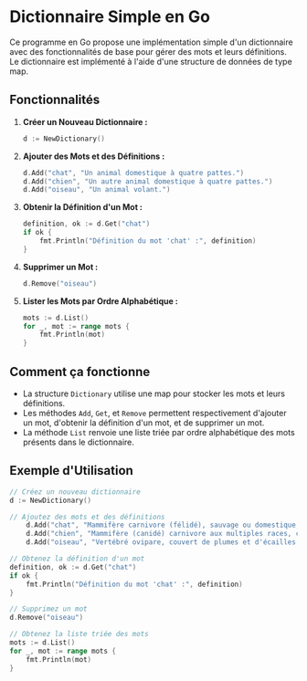 # Dictionnaire Simple en Go

Ce programme en Go propose une implémentation simple d'un dictionnaire avec des fonctionnalités de base pour gérer des mots et leurs définitions. Le dictionnaire est implémenté à l'aide d'une structure de données de type map.

## Fonctionnalités

1. **Créer un Nouveau Dictionnaire :**
    ```go
    d := NewDictionary()
    ```

2. **Ajouter des Mots et des Définitions :**
    ```go
    d.Add("chat", "Un animal domestique à quatre pattes.")
    d.Add("chien", "Un autre animal domestique à quatre pattes.")
    d.Add("oiseau", "Un animal volant.")
    ```

3. **Obtenir la Définition d'un Mot :**
    ```go
    definition, ok := d.Get("chat")
    if ok {
        fmt.Println("Définition du mot 'chat' :", definition)
    }
    ```

4. **Supprimer un Mot :**
    ```go
    d.Remove("oiseau")
    ```

5. **Lister les Mots par Ordre Alphabétique :**
    ```go
    mots := d.List()
    for _, mot := range mots {
        fmt.Println(mot)
    }
    ```

## Comment ça fonctionne

- La structure `Dictionary` utilise une map pour stocker les mots et leurs définitions.
- Les méthodes `Add`, `Get`, et `Remove` permettent respectivement d'ajouter un mot, d'obtenir la définition d'un mot, et de supprimer un mot.
- La méthode `List` renvoie une liste triée par ordre alphabétique des mots présents dans le dictionnaire.

## Exemple d'Utilisation

```go
// Créez un nouveau dictionnaire
d := NewDictionary()

// Ajoutez des mots et des définitions
	d.Add("chat", "Mammifère carnivore (félidé), sauvage ou domestique, au museau court et arrondi.")
	d.Add("chien", "Mammifère (canidé) carnivore aux multiples races, caractérisé par sa facilité à être domestiqué, par une course rapide, un excellent odorat et par son cri spécifique, l'aboiement.")
	d.Add("oiseau", "Vertébré ovipare, couvert de plumes et d'écailles cornées, à respiration pulmonaire, homéotherme, aux mâchoires sans dents revêtues d'un bec corné, et aux membres antérieurs, ou ailes, normalement adaptés au vol.")

// Obtenez la définition d'un mot
definition, ok := d.Get("chat")
if ok {
    fmt.Println("Définition du mot 'chat' :", definition)
}

// Supprimez un mot
d.Remove("oiseau")

// Obtenez la liste triée des mots
mots := d.List()
for _, mot := range mots {
    fmt.Println(mot)
}
